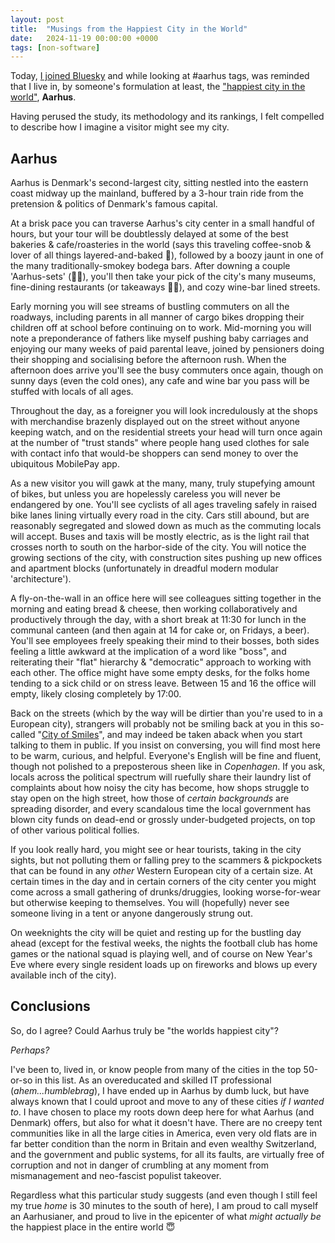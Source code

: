 ```yaml
---
layout: post
title:  "Musings from the Happiest City in the World"
date:   2024-11-19 00:00:00 +0000
tags: [non-software]
---
```


Today, [I joined Bluesky](https://bsky.app/profile/krc22.bsky.social) and while looking at #aarhus tags, was reminded that I live in, by someone's formulation at least, the ["happiest city in the world"](https://happy-city-index.com), **Aarhus**.

Having perused the study, its methodology and its rankings, I felt compelled to describe how I imagine a visitor might see my city.

## Aarhus

Aarhus is Denmark's second-largest city, sitting nestled into the eastern coast midway up the mainland, buffered by a 3-hour train ride from the pretension & politics of Denmark's famous capital. 

At a brisk pace you can traverse Aarhus's city center in a small handful of hours, but your tour will be doubtlessly delayed at some of the best bakeries & cafe/roasteries in the world (says this traveling coffee-snob & lover of all things layered-and-baked 🥐), followed by a boozy jaunt in one of the many traditionally-smokey bodega bars. After downing a couple 'Aarhus-sets' (🍺🥃), you'll then take your pick of the city's many museums, fine-dining restaurants (or takeaways 🥙🍕), and cozy wine-bar lined streets.

Early morning you will see streams of bustling commuters on all the roadways, including parents in all manner of cargo bikes dropping their children off at school before continuing on to work. Mid-morning you will note a preponderance of fathers like myself pushing baby carriages and enjoying our many weeks of paid parental leave, joined by pensioners doing their shopping and socialising before the afternoon rush. When the afternoon does arrive you'll see the busy commuters once again, though on sunny days (even the cold ones), any cafe and wine bar you pass will be stuffed with locals of all ages. 

Throughout the day, as a foreigner you will look incredulously at the shops with merchandise brazenly displayed out on the street without anyone keeping watch, and on the residential streets your head will turn once again at the number of "trust stands" where people hang used clothes for sale with contact info that would-be shoppers can send money to over the ubiquitous MobilePay app.

As a new visitor you will gawk at the many, many, truly stupefying amount of bikes, but unless you are hopelessly careless you will never be endangered by one. You'll see cyclists of all ages traveling safely in raised bike lanes lining virtually every road in the city. Cars still abound, but are reasonably segregated and slowed down as much as the commuting locals will accept. Buses and taxis will be mostly electric, as is the light rail that crosses north to south on the harbor-side of the city. You will notice the growing sections of the city, with construction sites pushing up new offices and apartment blocks (unfortunately in dreadful modern modular 'architecture').

A fly-on-the-wall in an office here will see colleagues sitting together in the morning and eating bread & cheese, then working collaboratively and productively through the day, with a short break at 11:30 for lunch in the communal canteen (and then again at 14 for cake or, on Fridays, a beer). You'll see employees freely speaking their mind to their bosses, both sides feeling a little awkward at the implication of a word like "boss", and reiterating their "flat" hierarchy & "democratic" approach to working with each other. The office might have some empty desks, for the folks home tending to a sick child or on stress leave. Between 15 and 16 the office will empty, likely closing completely by 17:00.

Back on the streets (which by the way will be dirtier than you're used to in a European city), strangers will probably not be smiling back at you in this so-called "[City of Smiles](https://aarhuswiki.dk/wiki/Smilets_by)", and may indeed be taken aback when you start talking to them in public. If you insist on conversing, you will find most here to be warm, curious, and helpful. Everyone's English will be fine and fluent, though not polished to a preposterous sheen like in *Copenhagen*. If you ask, locals across the political spectrum will ruefully share their laundry list of complaints about how noisy the city has become, how shops struggle to stay open on the high street, how those of *certain backgrounds* are spreading disorder, and every scandalous time the local government has blown city funds on dead-end or grossly under-budgeted projects, on top of other various political follies.

If you look really hard, you might see or hear tourists, taking in the city sights, but not polluting them or falling prey to the scammers & pickpockets that can be found in any *other* Western European city of a certain size. At certain times in the day and in certain corners of the city center you might come across a small gathering of drunks/druggies, looking worse-for-wear but otherwise keeping to themselves. You will (hopefully) never see someone living in a tent or anyone dangerously strung out.

On weeknights the city will be quiet and resting up for the bustling day ahead (except for the festival weeks, the nights the football club has home games or the national squad is playing well, and of course on New Year's Eve where every single resident loads up on fireworks and blows up every available inch of the city).

## Conclusions

So, do I agree? Could Aarhus truly be "the worlds happiest city"?

*Perhaps?*

I've been to, lived in, or know people from many of the cities in the top 50-or-so in this list. As an overeducated and skilled IT professional (*ahem...humblebrag*), I have ended up in Aarhus by dumb luck, but have always known that I could uproot and move to any of these cities *if I wanted to*. I have chosen to place my roots down deep here for what Aarhus (and Denmark) offers, but also for what it doesn't have. There are no creepy tent communities like in all the large cities in America, even very old flats are in far better condition than the norm in Britain and even wealthy Switzerland, and the government and public systems, for all its faults, are virtually free of corruption and not in danger of crumbling at any moment from mismanagement and neo-fascist populist takeover.

Regardless what this particular study suggests (and even though I still feel my true *home* is 30 minutes to the south of here), I am proud to call myself an Aarhusianer, and proud to live in the epicenter of what *might actually be* the happiest place in the entire world 😇
